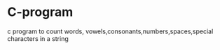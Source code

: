 # C-program
c program to count words, vowels,consonants,numbers,spaces,special characters in a string
